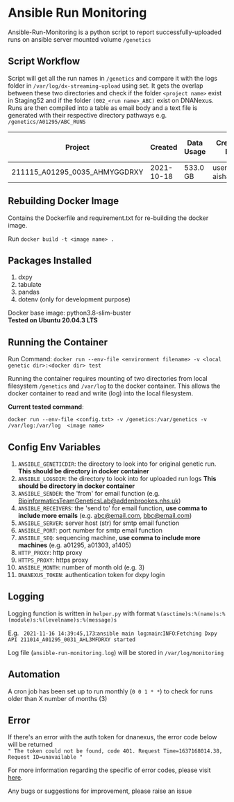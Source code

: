 # Ansible Run Monitoring

Ansible-Run-Monitoring is a python script to report successfully-uploaded runs on ansible server mounted volume `/genetics`

## Script Workflow


Script will get all the run names in ` /genetics ` and compare it with the logs folder in ` /var/log/dx-streaming-upload ` using set. It gets the overlap between these two directories and check if the folder `<project name>` exist in Staging52 and if the folder `(002_<run name>_ABC)` exist on DNANexus. Runs are then compiled into a table as email body and a text file is generated with their respective directory pathways e.g. ` /genetics/A01295/ABC_RUNS `

Project  | Created | Data Usage | Created By | Age | Uploaded to Staging52 | Old Enough | 002 Directory Found
------------- | ------------- | ------------- | ------------- | ------------- | ------------- | ------------- | ------------- | 
211115_A01295_0035_AHMYGGDRXY  | 2021-10-18 | 533.0 GB | user-aishadahir | 30 | True | True | True


## Rebuilding Docker Image

Contains the Dockerfile and requirement.txt for re-building the docker image.

Run ```docker build -t <image name> .``` 

## Packages Installed
1. dxpy
2. tabulate
3. pandas
4. dotenv (only for development purpose)

Docker base image: python3.8-slim-buster \
**Tested on Ubuntu 20.04.3 LTS**


## Running the Container

Run Command: ` docker run --env-file <environment filename> -v <local genetic dir>:<docker dir> test `

Running the container requires mounting of two directories from local filesystem ``` /genetics ``` and ``` /var/log ``` to the docker container. This allows the docker container to read and write (log) into the local filesystem.


**Current tested command**: 


``` docker run --env-file <config.txt> -v /genetics:/var/genetics -v /var/log:/var/log  <image name> ```



## Config Env Variables

1. `ANSIBLE_GENETICDIR`: the directory to look into for original genetic run. **This should be directory in docker container**
2. `ANSIBLE_LOGSDIR`: the directory to look into for uploaded run logs **This should be directory in docker container**
3. `ANSIBLE_SENDER`: the 'from' for email function (e.g. BioinformaticsTeamGeneticsLab@addenbrookes.nhs.uk)
4. `ANSIBLE_RECEIVERS`: the 'send to' for email function, **use comma to include more emails** (e.g. abc@email.com, bbc@email.com)
5. `ANSIBLE_SERVER`: server host (str) for smtp email function
6. `ANSIBLE_PORT`: port number for smtp email function
7. `ANSIBLE_SEQ`: sequencing machine, **use comma to include more machines** (e.g. a01295, a01303, a1405)
8. `HTTP_PROXY`: http proxy
9. `HTTPS_PROXY`: https proxy
10. ` ANSIBLE_MONTH `: number of month old (e.g. 3)
11. ` DNANEXUS_TOKEN `: authentication token for dxpy login

## Logging

Logging function is written in ` helper.py ` with format ` %(asctime)s:%(name)s:%(module)s:%(levelname)s:%(message)s `

E.g. ``` 2021-11-16 14:39:45,173```:```ansible main log```:```main```:```INFO```:```Fetching Dxpy API 211014_A01295_0031_AHL3MFDRXY started ```

Log file (``` ansible-run-monitoring.log ```) will be stored in ``` /var/log/monitoring ```

## Automation

A cron job has been set up to run monthly (```0 0 1 * *```) to check for runs older than X number of months (3)

## Error

If there's an error with the auth token for dnanexus, the error code below will be returned\
`" The token could not be found, code 401. Request Time=1637168014.38, Request ID=unavailable "`

For more information regarding the specific of error codes, please visit [here](https://documentation.dnanexus.com/developer/api/protocols).

Any bugs or suggestions for improvement, please raise an issue
